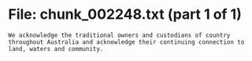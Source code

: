 ﻿# File: chunk_002248.txt (part 1 of 1)
```
We acknowledge the traditional owners and custodians of country throughout Australia and acknowledge their continuing connection to land, waters and community.
```

